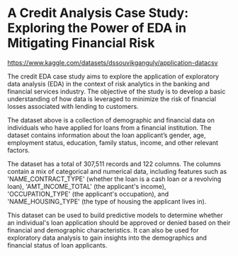 # A Credit Analysis Case Study: Exploring the Power of EDA in Mitigating Financial Risk

https://www.kaggle.com/datasets/dssouvikganguly/application-datacsv

The credit EDA case study aims to explore the application of exploratory data analysis (EDA) in the context of risk analytics in the banking and financial services industry. The objective of the study is to develop a basic understanding of how data is leveraged to minimize the risk of financial losses associated with lending to customers.

The dataset above is a collection of demographic and financial data on individuals who have applied for loans from a financial institution. The dataset contains information about the loan applicant’s gender, age, employment status, education, family status, income, and other relevant factors.

The dataset has a total of 307,511 records and 122 columns. The columns contain a mix of categorical and numerical data, including features such as 'NAME_CONTRACT_TYPE' (whether the loan is a cash loan or a revolving loan), 'AMT_INCOME_TOTAL' (the applicant's income), 'OCCUPATION_TYPE' (the applicant's occupation), and 'NAME_HOUSING_TYPE' (the type of housing the applicant lives in).

This dataset can be used to build predictive models to determine whether an individual's loan application should be approved or denied based on their financial and demographic characteristics. It can also be used for exploratory data analysis to gain insights into the demographics and financial status of loan applicants.
